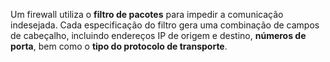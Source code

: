 Um firewall utiliza o **filtro de pacotes** para impedir a comunicação indesejada. Cada especificação do filtro gera uma combinação de campos de cabeçalho, incluindo endereços IP de origem e destino, **números de porta**, bem como o **tipo do protocolo de transporte**.


